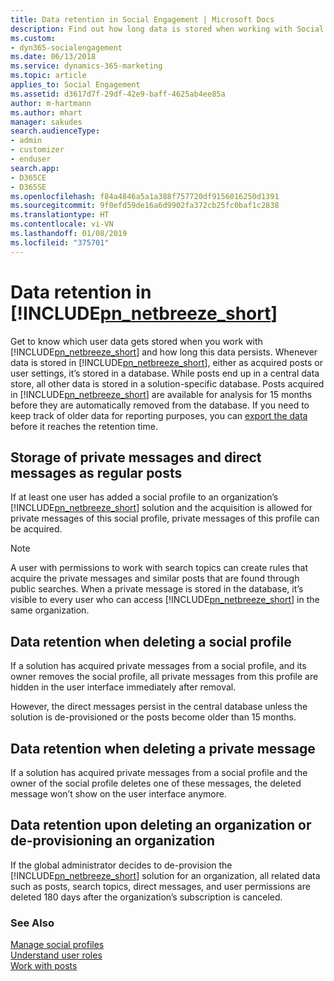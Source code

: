 ```yaml
---
title: Data retention in Social Engagement | Microsoft Docs
description: Find out how long data is stored when working with Social Engagement.
ms.custom:
- dyn365-socialengagement
ms.date: 06/13/2018
ms.service: dynamics-365-marketing
ms.topic: article
applies_to: Social Engagement
ms.assetid: d3617d7f-29df-42e9-baff-4625ab4ee85a
author: m-hartmann
ms.author: mhart
manager: sakudes
search.audienceType:
- admin
- customizer
- enduser
search.app:
- D365CE
- D365SE
ms.openlocfilehash: f84a4846a5a1a388f757720df9156016250d1391
ms.sourcegitcommit: 9f0efd59de16a6d9902fa372cb25fc0baf1c2838
ms.translationtype: HT
ms.contentlocale: vi-VN
ms.lasthandoff: 01/08/2019
ms.locfileid: "375701"
---
```

# <a name="data-retention-in-includepnnetbreezeshortincludespn-social-engagement-shortmd"></a>Data retention in [!INCLUDE[pn_netbreeze_short](../includes/pn-social-engagement-short.md)]

Get to know which user data gets stored when you work with [!INCLUDE[pn_netbreeze_short](../includes/pn-social-engagement-short.md)] and how long this data persists. Whenever data is stored in [!INCLUDE[pn_netbreeze_short](../includes/pn-social-engagement-short.md)], either as acquired posts or user settings, it’s stored in a database. While posts end up in a central data store, all other data is stored in a solution-specific database. Posts acquired in [!INCLUDE[pn_netbreeze_short](../includes/pn-social-engagement-short.md)] are available for analysis for 15 months before they are automatically removed from the database. If you need to keep track of older data for reporting purposes, you can [export the data](analyze-social-data-using-widgets.md#export-data-from-widgets) before it reaches the retention time.     
  
## <a name="storage-of-private-messages-and-direct-messages-as-regular-posts"></a>Storage of private messages and direct messages as regular posts 

If at least one user has added a social profile to an organization’s [!INCLUDE[pn_netbreeze_short](../includes/pn-social-engagement-short.md)] solution and the acquisition is allowed for private messages of this social profile, private messages of this profile can be acquired.  
  
> [!NOTE]
>  A user with permissions to work with search topics can create rules that acquire the private messages and similar posts that are found through public searches. When a private message is stored in the database, it’s visible to every user who can access [!INCLUDE[pn_netbreeze_short](../includes/pn-social-engagement-short.md)] in the same organization.  
  
## <a name="data-retention-when-deleting-a-social-profile"></a>Data retention when deleting a social profile  

If a solution has acquired private messages from a social profile, and its owner removes the social profile, all private messages from this profile are hidden in the user interface immediately after removal.  
  
However, the direct messages persist in the central database unless the solution is de-provisioned or the posts become older than 15 months.  
  
## <a name="data-retention-when-deleting-a-private-message"></a>Data retention when deleting a private message  

If a solution has acquired private messages from a social profile and the owner of the social profile deletes one of these messages, the deleted message won’t show on the user interface anymore.  
  
## <a name="data-retention-upon-deleting-an-organization-or-de-provisioning-an-organization"></a>Data retention upon deleting an organization or de-provisioning an organization  

If the global administrator decides to de-provision the [!INCLUDE[pn_netbreeze_short](../includes/pn-social-engagement-short.md)] solution for an organization, all related data such as posts, search topics, direct messages, and user permissions are deleted 180 days after the organization’s subscription is canceled.  
  
### <a name="see-also"></a>See Also  

[Manage social profiles](manage-social-profiles.md)   
[Understand user roles](user-roles.md)   
[Work with posts](work-with-posts.md)
 
